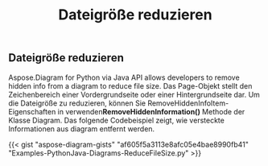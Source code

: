 ﻿---
title: Dateigröße reduzieren
type: docs
weight: 50
url: /de/python-java/reduce-file-size/
description: This section explains how to reduce file size from a diagram with Aspose.Diagram for Python via Java.
---
## **Dateigröße reduzieren**
Aspose.Diagram for Python via Java API allows developers to remove hidden info from a diagram to reduce file size. 
 Das Page-Objekt stellt den Zeichenbereich einer Vordergrundseite oder einer Hintergrundseite dar. Um die Dateigröße zu reduzieren, können Sie RemoveHiddenInfoItem-Eigenschaften in verwenden**RemoveHiddenInformation()** Methode der Klasse Diagram. Das folgende Codebeispiel zeigt, wie versteckte Informationen aus diagram entfernt werden.

{{< gist "aspose-diagram-gists" "af605f5a3113e8afc05e4bae8990fb41" "Examples-PythonJava-Diagrams-ReduceFileSize.py" >}}
